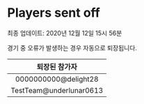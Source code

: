 # Players sent off
최종 업데이트: 2020년 12월 12일 15시 56분


경기 중 오류가 발생하는 경우 자동으로 퇴장됩니다.


| 퇴장된 참가자 |
|:---:|
| 0000000000@delight28 |
| TestTeam@underlunar0613 |